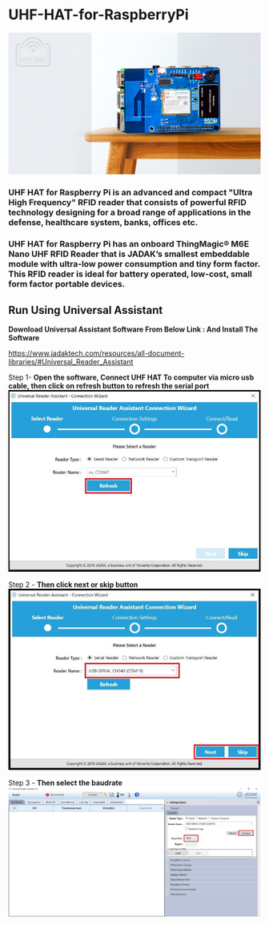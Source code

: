 # UHF-HAT-for-RaspberryPi

<img src = "https://github.com/sbcshop/UHF-HAT-for-RaspberryPi/blob/main/images/img0.png" />

### UHF HAT for Raspberry Pi is an advanced and compact "Ultra High Frequency" RFID reader that consists of powerful RFID technology designing for a broad range of applications in the defense, healthcare system, banks, offices etc. 
### UHF HAT for Raspberry Pi has an onboard  ThingMagic® M6E Nano UHF RFID Reader that is JADAK’s smallest embeddable module with ultra-low power consumption and tiny form factor.  This RFID reader is ideal for battery operated, low-cost, small form factor portable devices.



## Run Using Universal Assistant
**Download Universal Assistant Software From Below Link : And Install The Software**

https://www.jadaktech.com/resources/all-document-libraries/#Universal_Reader_Assistant

Step 1- **Open the software, Connect UHF HAT To computer via micro usb cable, then click on refresh button to refresh the serial port**
        <img src = "https://github.com/sbcshop/UHF-HAT-for-RaspberryPi/blob/main/images/img.JPG" />

Step 2 - **Then click next or skip button**
         <img src = "https://github.com/sbcshop/UHF-HAT-for-RaspberryPi/blob/main/images/img1.JPG" />

Step 3 - **Then select the baudrate**
         <img src = "https://github.com/sbcshop/UHF-HAT-for-RaspberryPi/blob/main/images/img3.JPG" />
